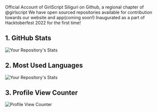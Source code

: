 Official Account of GirlScript Siliguri on Github, a regional chapter of @girlscript
We have open sourced repositories available for contribution towards our website and app(coming soon!)
Inaugurated as a part of Hacktoberfest 2022 for the first time!



## 1. GitHub Stats
![Your Repository's Stats](https://github-readme-stats.vercel.app/api?username=girlscriptsiliguri&show_icons=true)
## 2. Most Used Languages
![Your Repository's Stats](https://github-readme-stats.vercel.app/api/top-langs/?username=girlscriptsiliguri&theme=blue-green)
## 3. Profile View Counter
![Profile View Counter](https://komarev.com/ghpvc/?username=girlscriptsiliguri)

